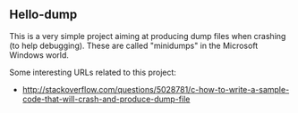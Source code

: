 ## Hello-dump

This is a very simple project aiming at producing dump files when crashing (to help debugging). These are called "minidumps" in the Microsoft Windows world.

Some interesting URLs related to this project:
- http://stackoverflow.com/questions/5028781/c-how-to-write-a-sample-code-that-will-crash-and-produce-dump-file
